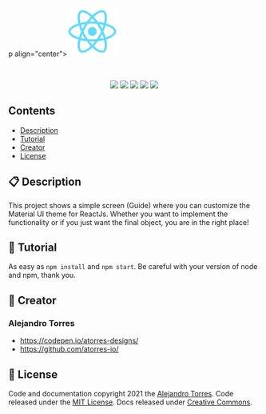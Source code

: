 p align="center"><img src="./public/logo512.png" width="100"></p>

<br>

<p align="center">
  <img src="https://img.shields.io/badge/license-MIT-orange.svg"/>
  <img src="https://img.shields.io/badge/npm%20version-6.14.11-success.svg"/>
  <img src="https://img.shields.io/badge/development-ReactJs-blue.svg"/>
  <img src="https://img.shields.io/badge/formatter-Prettier-blueviolet.svg"/>
  <img src="https://img.shields.io/badge/environment-web-yellow.svg"/>
</p>

## Contents

- [Description](#-description)
- [Tutorial](#-tutorial)
- [Creator](#-creator)
- [License](#-license)

## 📋 Description

This project shows a simple screen (Guide) where you can customize the Material UI theme for ReactJs. Whether you want to implement the functionality or if you just want the final object, you are in the right place!

## 📁 Tutorial

As easy as `npm install` and `npm start`. Be careful with your version of node and npm, thank you.

## 👏 Creator

### Alejandro Torres

- <https://codepen.io/atorres-designs/>
- <https://github.com/atorres-io/>

## 📄 License

Code and documentation copyright 2021 the [Alejandro Torres](https://github.com/atorres-io/). Code released under the [MIT License](https://github.com/twbs/bootstrap/blob/master/LICENSE). Docs released under [Creative Commons](https://github.com/twbs/bootstrap/blob/master/docs/LICENSE).
